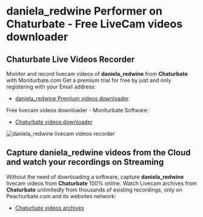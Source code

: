 # daniela_redwine Performer on Chaturbate - Free LiveCam videos downloader

## Chaturbate Live Videos Recorder

Monitor and record livecam videos of **daniela_redwine** from **Chaturbate** with Moniturbate.com
Get a premium trial for free by just and only registering with your Email address:
* [daniela_redwine Premium videos downloader](https://moniturbate.com/request-demo-licence-key.html)

Free livecam videos downloader - Moniturbate Software:
* [Chaturbate videos downloader](https://moniturbate.com/moniturbate-download-software.html)

![daniela_redwine livecam videos recorder](https://peachurnet.com/templates/moniturbate-software.png)


## Capture daniela_redwine videos from the Cloud and watch your recordings on Streaming

Without the need of downloading a software, capture **daniela_redwine** livecam videos from **Chaturbate** 100% online.
Watch Livecam archives from **Chaturbate** unlimitedly from thousands of existing recordings, only on Peachurbate.com and its websites network:
* [Chaturbate videos archives](https://peachurnet.com/)